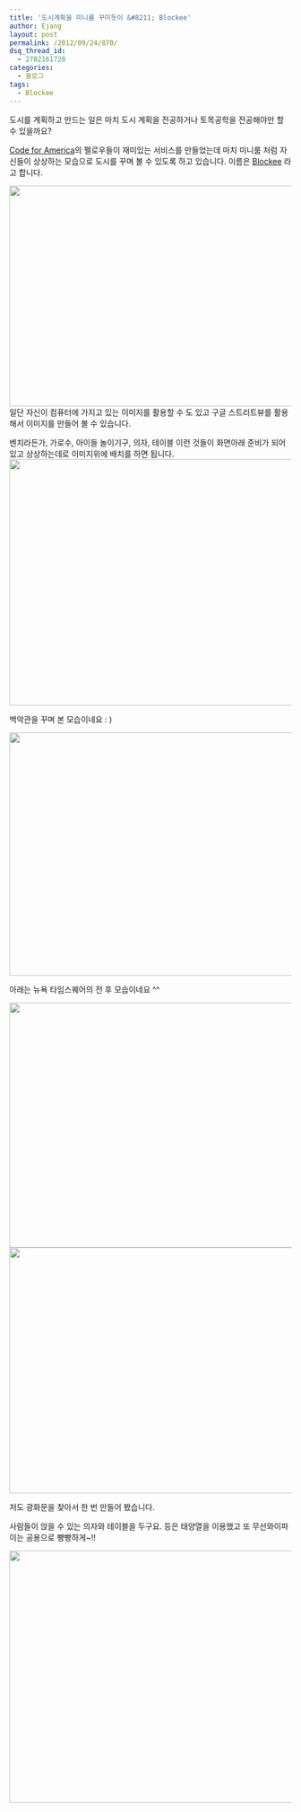 ```yaml
---
title: '도시계획을 미니룸 꾸미듯이 &#8211; Blockee'
author: Ejang
layout: post
permalink: /2012/09/24/870/
dsq_thread_id:
  - 2782161728
categories:
  - 블로그
tags:
  - Blockee
---
```

도시를 계획하고 만드는 일은 마치 도시 계획을 전공하거나 토목공학을 전공해야만 할 수 있을까요?

[Code for America][1]의 펠로우들이 재미있는 서비스를 만들었는데 마치 미니룸 처럼 자신들이 상상하는 모습으로 도시를 꾸며 볼 수 있도록 하고 있습니다. 이름은 [Blockee][2] 라고 합니다.

[<img class="alignnone  wp-image-871" title="스크린샷 2012-09-24 오전 12.39.07" src="http://codenamu.org/wp-content/uploads/2012/09/스크린샷-2012-09-24-오전-12.39.07.png" alt="" width="603" height="393" />][3]  
일단 자신이 컴퓨터에 가지고 있는 이미지를 활용할 수 도 있고 구글 스트리트뷰를 활용해서 이미지를 만들어 볼 수 있습니다.

벤치라든가, 가로수, 아이들 놀이기구, 의자, 테이블 이런 것들이 화면아래 준비가 되어 있고 상상하는데로 이미지위에 배치를 하면 됩니다.  
<img style="width: 567px; height: 439px;" src="http://cdn.theatlanticcities.com/img/upload/2012/08/31/White%20House.png" alt="" />

백악관을 꾸며 본 모습이네요 : )

<img style="width: 595px; height: 433px;" src="http://cdn.theatlanticcities.com/img/upload/2012/08/31/Lincoln%20Memorial.png" alt="" />

아래는 뉴욕 타임스퀘어의 전 후 모습이네요 ^^

<img style="width: 604px; height: 436px;" src="http://cdn.theatlanticcities.com/img/upload/2012/08/31/Time%20Square%20before.png" alt="" />

<img style="width: 602px; height: 438px;" src="http://cdn.theatlanticcities.com/img/upload/2012/08/31/Times%20Square%20after.png" alt="" />

저도 광화문을 찾아서 한 번 만들어 봤습니다.

사람들이 앉을 수 있는 의자와 테이블을 두구요. 등은 태양열을 이용했고 또 무선와이파이는 공용으로 빵빵하게~!!

[<img class="alignnone size-full wp-image-872" title="스크린샷 2012-09-24 오전 12.40.09" src="http://codenamu.org/wp-content/uploads/2012/09/스크린샷-2012-09-24-오전-12.40.09.png" alt="" width="611" height="449" />][4]

 [1]: http://codeforamerica.org/
 [2]: http://blockee.org/
 [3]: http://codenamu.org/wp-content/uploads/2012/09/스크린샷-2012-09-24-오전-12.39.07.png
 [4]: http://codenamu.org/wp-content/uploads/2012/09/스크린샷-2012-09-24-오전-12.40.09.png